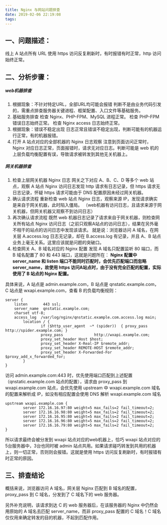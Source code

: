 ```yaml
---
title: Nginx 与网站问题排查
date: 2019-02-06 22:19:08
tags:
---
```

## 一、问题描述：

线上 A 站点所有 URL 使用 https 访问反复刷新时，有时报错有时正常，http 访问始终正常。
## 二、分析步骤：

##### web机器排查

1. 根据现象：不针对特定URL，全部URL均可能会报错
判断不是由业务代码引发的，需重点排查服务器关键进程、框架配置、入口文件等基础服务。
2. 基础服务排查
检查 Nginx、PHP-FPM、MySQL 进程正常。
检查 PHP-FPM 错误日志始终正常。
检查 Nginx access 日志始终正常。
3. 根据现象：错误不稳定出现
日志正常且错误不稳定出现，判断可能有的机器运行正常，有的机器报错。
4. 打开 A 站点对应的全部机器的 Nginx 日志观察
注意到页面访问正常时，Nginx 对应日志正常，页面报错时，请求无对应日志。判断可能是 web 机的上层负载均衡配置有误，导致请求被转发到其他无关机器上。

##### 网关机器排查

1. 检查上层网关机器 Nginx 日志
网关之下对应 A、B、C、D 等多个 web 站点，观察 A 站点 Nginx 访问日志发现 http 请求有日志记录，但 https 请求无日志记录，怀疑 https 请求可能由于 DNS 配置原因未经过网关机器。
2. 确认请求流程
重新检查 web 站点 Nginx 日志，观察来源 IP，发现请求确实是来自于网关机器，此时陷入僵局。
（web机器有访问日志，且请求来源于网关机器，但网关机器又观察不到访问日志）
3. 再次确认请求流程
既然 web 机器日志记录了请求来自于网关机器，则检查网关所有站点 Nginx 访问日志（之前只观察A站点的访问日志），结果在另外毫不相干的站点的访问日志中发现该请求。
就是说：浏览器访问 A 域名，在网关层 A.access.log 日志无记录，却在 B.access.log 有记录，并且 A、B 站点业务上毫无关系。这里应该就是问题的突破口。
4. 检查网关 A、B 域名对应的 Nginx 配置
发现 A 域名只配置监听 80 端口，而 B 域名配置了 80 和 443 端口，这就是问题所在：
**Nginx 配置中 server_name 和 listen 端口不能同时匹配时，会优先匹配端口而忽略 server_name，故使用 https 访问A站点时，由于没有完全匹配的配置，实际使用了 B 站点的 Nginx 配置。**

具体来说，A 站点是 admin.example.com，B 站点是 qnstatic.example.com，C 站点是 wxapi.example.com，查看 B 的负载均衡规则：
```
server {
    listen       443 ssl;
    server_name  qnstatic.example.com;
    charset utf-8;
    access_log  /var/log/nginx/qnstatic.example.com.access.log main;
        location / {
                if ($http_user_agent  ~* (spider))  { proxy_pass  http://spider.example.com; }
                proxy_pass              http://wxapi.example.com;
                proxy_set_header Host $host;
                proxy_set_header X-Real-IP $remote_addr;
                proxy_set_header REMOTE-HOST $remote_addr;
                proxy_set_header X-Forwarded-For $proxy_add_x_forwarded_for;
        }
}
```

访问 admin.example.com:443 时，优先使用端口匹配到上述配置（qnstatic.example.com 站点的配置），请求由 proxy_pass 到 wxapi.example.com 站点，会优先使用 upstream 中 wxapi.example.com 域名的配置来解析成 IP，如没有相应配置会使用 DNS 解析 wxapi.example.com 域名

```
upstream wxapi.example.com {
        server 172.16.16.97:80 weight=5 max_fails=2 fail_timeout=2;
        server 172.16.16.98:80 weight=5 max_fails=2 fail_timeout=2;
        server 172.16.16.95:80 weight=5 max_fails=2 fail_timeout=2;
        server 172.16.16.96:80 weight=5 max_fails=2 fail_timeout=2;
        server 172.16.16.79:80 weight=5 max_fails=2 fail_timeout=2;
}
```

所以请求最终会被分发到 wxapi 站点对应的web机器上，恰巧 wxapi 站点对应的5台服务器中，3台也同时被 admin 站点共用。如果请求碰巧转发到共用的机器上，则一切正常，否则则会报错。这就是使用 https 访问反复刷新时，有时报错有时正常的原因。

## 三、排查结论
概括来说，浏览器访问 A 域名，网关层 Nginx 匹配到 B 域名的配置，proxy_pass 到 C 域名，分发到了 C 域名下的 web 服务器。

另外补充说明，该请求到达 C 的 web 服务器后，在该服务器的 Nginx 中仍然会用原始的 A 域名去匹配 server_name，而非 proxy_pass 配置的 C 域名！C 域名仅仅用来确定转发的目的机器，不起到匹配作用。